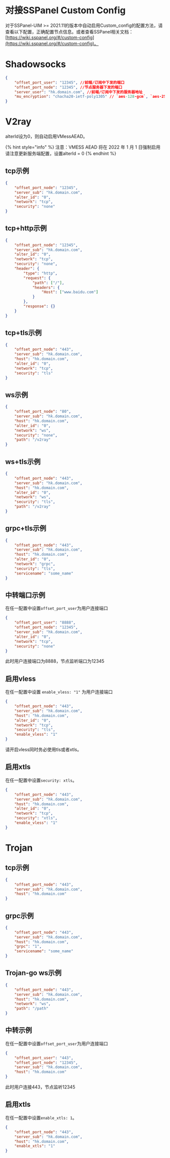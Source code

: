 # 对接SSPanel Custom Config

对于SSPanel-UIM >= 2021.11的版本中自动启用Custom_config的配置方法，请查看以下配置，正确配置节点信息。或者查看SSPanel相关文档：[https://wiki.sspanel.org/#/custom-config](https://wiki.sspanel.org/#/custom-config)。

# Shadowsocks
```json
{
    "offset_port_user": "12345", //前端/订阅中下发的端口
    "offset_port_node": "12345", //节点服务器下发的端口
    "server_user": "hk.domain.com", //前端/订阅中下发的服务器地址
    "mu_encryption": "chacha20-ietf-poly1305" // `aes-128-gcm`, `aes-256-gcm`, `chacha20-ietf-poly1305`三者之一
}

```

# V2ray

alterId设为0，则自动启用VMessAEAD。

{% hint style="info" %} 注意：VMESS AEAD 将在 2022 年 1 月 1 日强制启用 请注意更新服务端配置，设置alterId = 0 {% endhint %}

## tcp示例

``` json
{
	"offset_port_node": "12345",
	"server_sub": "hk.domain.com",
	"alter_id": "0",
	"network": "tcp",
	"security": "none"
}
```

## tcp+http示例

```json
{
	"offset_port_node": "12345",
	"server_sub": "hk.domain.com",
	"alter_id": "0",
	"network": "tcp",
	"security": "none",
	"header": {
        "type": "http",
        "request": {
            "path": ["/"],
  			"headers": {
    			"Host": ["www.baidu.com"]
            }
        },
        "response": {}
    }
}
```

## tcp+tls示例

```json
{
	"offset_port_node": "443",
	"server_sub": "hk.domain.com",
	"host": "hk.domain.com",
	"alter_id": "0",
	"network": "tcp",
	"security": "tls"
}
```

## ws示例

```json
{
	"offset_port_node": "80",
	"server_sub": "hk.domain.com",
	"host": "hk.domain.com",
	"alter_id": "0",
	"network": "ws",
	"security": "none",
	"path": "/v2ray"
}
```

## ws+tls示例

```json
{
	"offset_port_node": "443",
	"server_sub": "hk.domain.com",
	"host": "hk.domain.com",
	"alter_id": "0",
	"network": "ws",
	"security": "tls",
	"path": "/v2ray"
}
```

## grpc+tls示例

```json
{
	"offset_port_node": "443",
	"server_sub": "hk.domain.com",
	"host": "hk.domain.com",
	"alter_id": "0",
	"network": "grpc",
	"security": "tls",
	"servicename": "some_name"
}
```

## 中转端口示例
在任一配置中设置`offset_port_user`为用户连接端口

``` json
{
	"offset_port_user": "8888",
	"offset_port_node": "12345",
	"server_sub": "hk.domain.com",
	"alter_id": "0",
	"network": "tcp",
	"security": "none"
}
```

此时用户连接端口为8888，节点监听端口为12345

## 启用vless
在任一配置中设置 `enable_vless: "1"` 为用户连接端口

``` json
{
	"offset_port_node": "443",
	"server_sub": "hk.domain.com",
	"host": "hk.domain.com",
	"alter_id": "0",
	"network": "tcp",
	"security": "tls",
	"enable_vless": "1"
}
```
请开启vless同时务必使用tls或者xtls。

## 启用xtls
在任一配置中设置`security: xtls`。

``` json
{
	"offset_port_node": "443",
	"server_sub": "hk.domain.com",
	"host": "hk.domain.com",
	"alter_id": "0",
	"network": "tcp",
	"security": "xtls",
	"enable_vless": "1"
}
```

# Trojan

## tcp示例

``` json
{
	"offset_port_node": "443",
	"server_sub": "hk.domain.com",
	"host": "hk.domain.com"
}
```

## grpc示例

``` json
{
	"offset_port_node": "443",
	"server_sub": "hk.domain.com",
	"host": "hk.domain.com",
	"grpc": "1",
	"servicename": "some_name"
}
```

## Trojan-go ws示例

``` json
{
	"offset_port_node": "443",
	"server_sub": "hk.domain.com",
	"host": "hk.domain.com",
	"network": "ws",
	"path": "/path"
}
```

## 中转示例
在任一配置中设置`offset_port_user`为用户连接端口
``` json
{
	"offset_port_user": "443",
	"offset_port_node": "12345",
	"server_sub": "hk.domain.com",
	"host": "hk.domain.com"
}
```
此时用户连接443，节点监听12345

## 启用xtls

在任一配置中设置`enable_xtls: 1`。

``` json
{
	"offset_port_node": "443",
	"server_sub": "hk.domain.com",
	"host": "hk.domain.com",
	"enable_xtls": "1"
}
```
